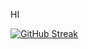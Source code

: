 HI


[![GitHub Streak](https://streak-stats.demolab.com/?user=lllhollliday)](https://git.io/streak-stats)
